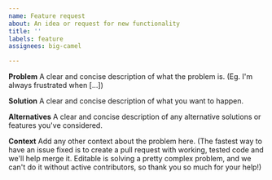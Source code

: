 ```yaml
---
name: Feature request
about: An idea or request for new functionality
title: ''
labels: feature
assignees: big-camel

---
```


**Problem**
A clear and concise description of what the problem is. (Eg. I'm always frustrated when [...])

**Solution**
A clear and concise description of what you want to happen.

**Alternatives**
A clear and concise description of any alternative solutions or features you've considered.

**Context**
Add any other context about the problem here. (The fastest way to have an issue fixed is to create a pull request with working, tested code and we'll help merge it. Editable is solving a pretty complex problem, and we can't do it without active contributors, so thank you so much for your help!)
